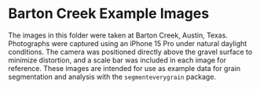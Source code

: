 # Barton Creek Example Images

The images in this folder were taken at Barton Creek, Austin, Texas. Photographs were captured using an iPhone 15 Pro under natural daylight conditions. The camera was positioned directly above the gravel surface to minimize distortion, and a scale bar was included in each image for reference. These images are intended for use as example data for grain segmentation and analysis with the `segmenteverygrain` package.